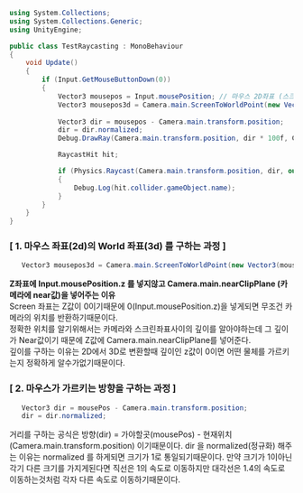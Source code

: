 ```c#
using System.Collections;
using System.Collections.Generic;
using UnityEngine;

public class TestRaycasting : MonoBehaviour
{
    void Update()
    {
        if (Input.GetMouseButtonDown(0))
        {
            Vector3 mousepos = Input.mousePosition; // 마우스 2D좌표 (스크린은 2D 이기때문에 Z값은 0이다.)
            Vector3 mousepos3d = Camera.main.ScreenToWorldPoint(new Vector3(mousepos.x, mousepos.y, Camera.main.nearClipPlane));
            
            Vector3 dir = mousepos - Camera.main.transform.position;
            dir = dir.normalized;
            Debug.DrawRay(Camera.main.transform.position, dir * 100f, Color.red, 1.0f);

            RaycastHit hit;

            if (Physics.Raycast(Camera.main.transform.position, dir, out hit, 100f))
            {
                Debug.Log(hit.collider.gameObject.name);
            }
        }
    }
}
```
### [ 1. 마우스 좌표(2d)의 World 좌표(3d) 를 구하는 과정 ]
```c#
   Vector3 mousepos3d = Camera.main.ScreenToWorldPoint(new Vector3(mousepos.x, mousepos.y, Camera.main.nearClipPlane));
```
**Z좌표에 Input.mousePosition.z 를 넣지않고 Camera.main.nearClipPlane (카메라에 near값)을 넣어주는 이유**  
Screen 좌표는 Z값이 0이기때문에 0(Input.mousePosition.z)을 넣게되면 무조건 카메라의 위치를 반환하기때문이다.  
정확한 위치를 알기위해서는 카메라와 스크린좌표사이의 깊이를 알아야하는데 그 깊이가 Near값이기 때문에 Z값에 Camera.main.nearClipPlane를 넣어준다.  
깊이를 구하는 이유는 2D에서 3D로 변환할때 깊이인 z값이 0이면 어떤 물체를 가르키는지 정확하게 알수가없기때문이다.  
### [ 2. 마우스가 가르키는 방향을 구하는 과정 ]
```c#
   Vector3 dir = mousePos - Camera.main.transform.position;
   dir = dir.normalized;
```
거리를 구하는 공식은 방향(dir) = 가야할곳(mousePos) - 현재위치(Camera.main.transform.position) 이기때문이다.
dir 을 normalized(정규화) 해주는 이유는 normalized 를 하게되면 크기가 1로 통일되기때문이다.
만약 크기가 1이아닌 각기 다른 크기를 가지게된다면 직선은 1의 속도로 이동하지만 대각선은 1.4의 속도로 이동하는것처럼 각자 다른 속도로 이동하기때문이다.
